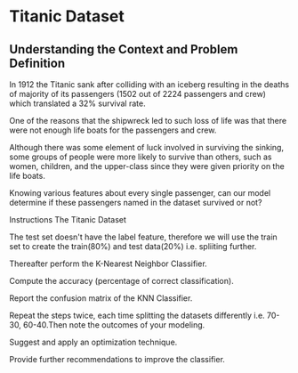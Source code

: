 # Titanic Dataset
 
## Understanding the Context and Problem Definition
In 1912 the Titanic sank after colliding with an iceberg resulting in the deaths of majority of its passengers (1502 out of 2224 passengers and crew) which translated a 32% survival rate.

One of the reasons that the shipwreck led to such loss of life was that there were not enough life boats for the passengers and crew.

Although there was some element of luck involved in surviving the sinking, some groups of people were more likely to survive than others, such as women, children, and the upper-class since they were given priority on the life boats.

Knowing various features about every single passenger, can our model determine if these passengers named in the dataset survived or not?

Instructions
The Titanic Dataset

The test set doesn't have the label feature, therefore we will use the train set to create the train(80%) and test data(20%) i.e. spliiting further.

Thereafter perform the K-Nearest Neighbor Classifier.

Compute the accuracy (percentage of correct classification).

Report the confusion matrix of the KNN Classifier.

Repeat the steps twice, each time splitting the datasets differently i.e. 70-30, 60-40.Then note the outcomes of your modeling.

Suggest and apply an optimization technique.

Provide further recommendations to improve the classifier.
